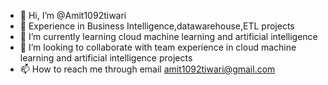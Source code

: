 - 👋 Hi, I’m @Amit1092tiwari
- 👀 Experience in Business Intelligence,datawarehouse,ETL projects
- 🌱 I’m currently learning cloud machine learning and artificial intelligence 
- 💞️ I’m looking to collaborate with team experience in cloud machine learning and artificial intelligence projects 
- 📫 How to reach me through email amit1092tiwari@gmail.com

<!---
Amit1092tiwari/Amit1092tiwari is a ✨ special ✨ repository because its `README.md` (this file) appears on your GitHub profile.
You can click the Preview link to take a look at your changes.
--->
